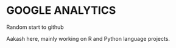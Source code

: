 # GOOGLE ANALYTICS
Random start to github

Aakash here, mainly working on R and Python language projects.  

<html markdown="1">
<head markdown="1">
<!-- Global site tag (gtag.js) - Google Analytics -->
<script async src="https://www.googletagmanager.com/gtag/js?id=UA-137223014-1"></script>
<script>
  window.dataLayer = window.dataLayer || [];
  function gtag(){dataLayer.push(arguments);}
  gtag('js', new Date());

  gtag('config', 'UA-137223014-1');
</script>
</head>
</html markdown="1">



